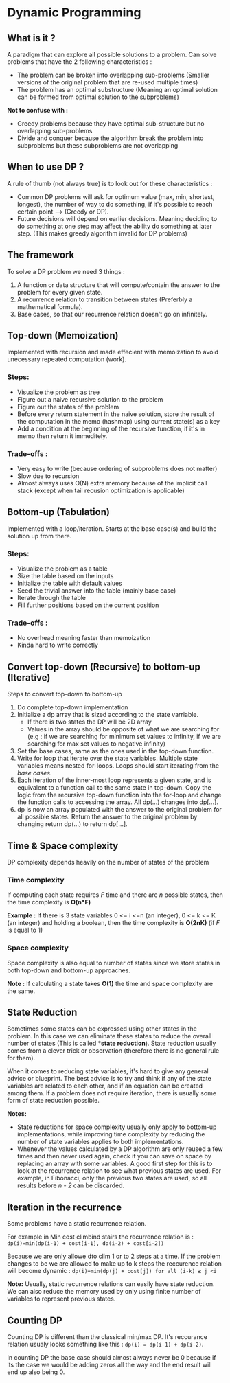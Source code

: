 # Dynamic Programming
## What is it ?
A paradigm that can explore all possible solutions to a problem. Can solve problems that have the 2 following characteristics : 
- The problem can be broken into overlapping sub-problems (Smaller versions of the original problem that are re-used multiple times)
- The problem has an optimal substructure (Meaning an optimal solution can be formed from optimal solution to the subproblems)

**Not to confuse with :** 
- Greedy problems because they have optimal sub-structure but no overlapping sub-problems
- Divide and conquer because the algorithm break the problem into subproblems but these subproblems are not overlapping

## When to use DP ?
A rule of thumb (not always true) is to look out for these characteristics :
- Common DP problems will ask for optimum value (max, min, shortest, longest), the number of way to do something, if it's possible to reach certain point --> (Greedy or DP).
- Future decisions will depend on earlier decisions. Meaning deciding to do something at one step may affect the ability do something at later step. (This makes greedy algorithm invalid for DP problems)

## The framework
To solve a DP problem we need 3 things :
1. A function or data structure that will compute/contain the answer to the problem for every given state.
2. A recurrence relation to transition between states (Preferbly a mathematical formula).
3. Base cases, so that our recurrence relation doesn't go on infinitely.

## Top-down (Memoization)
Implemented with recursion and made effecient with memoization to avoid unecessary repeated computation (work).

### Steps:
- Visualize the problem as tree
- Figure out a naive recursive solution to the problem
- Figure out the states of the problem
- Before every return statement in the naive solution, store the result of the computation in the memo (hashmap) using current state(s) as a key
- Add a condition at the beginning of the recursive function, if it's in memo then return it immeditely.

### Trade-offs :
- Very easy to write (because ordering of subproblems does not matter)
- Slow due to recursion
- Almost always uses O(N) extra memory because of the implicit call stack (except when tail recusion optimization is applicable)

## Bottom-up (Tabulation)
Implemented with a loop/iteration. Starts at the base case(s) and build the solution up from there.

### Steps:
- Visualize the problem as a table
- Size the table based on the inputs
- Initialize the table with default values 
- Seed the trivial answer into the table (mainly base case)
- Iterate through the table
- Fill further positions based on the current position

### Trade-offs :
- No overhead meaning faster than memoization
- Kinda hard to write correctly

## Convert top-down (Recursive) to bottom-up (Iterative)
Steps to convert top-down to bottom-up
1. Do complete top-down implementation
2. Initialize a dp array that is sized according to the state varriable.
    - If there is two states the DP will be 2D array
    - Values in the array should be opposite of what we are searching for (e.g : if we are searching for minimum set values to infinity, if we are searching for max set values to negative infinity)
3. Set the base cases, same as the ones used in the top-down function.
4. Write for loop that iterate over the state variables. Multiple state variables means nested for-loops. Loops should start iterating from the *base cases*.
5. Each iteration of the inner-most loop represents a given state, and is equivalent to a function call to the same state in top-down. Copy the logic from the recursive top-down function into the for-loop and change the function calls to accessing the array. All dp(...) changes into dp[...].
6. dp is now an array populated with the answer to the original problem for all possible states. Return the answer to the original problem by changing return dp(...) to return dp[...].

## Time & Space complexity
DP complexity depends heavily on the number of states of the problem
### Time complexity
If computing each state requires *F* time and there are *n* possible states, then the time complexity is **O(n*F)**

**Example :** If there is 3 state variables 0 <= i <=n  (an integer), 0 <= k <= K (an integer) and holding a boolean, then the time complexity is **O(2nK)** (if *F* is equal to 1)

### Space complexity
Space complexity is also equal to number of states since we store states in both top-down and bottom-up approaches.

**Note :** If calculating a state takes **O(1)** the time and space complexity are the same.

## State Reduction
Sometimes some states can be expressed using other states in the problem. In this case we can eliminate these states to reduce the overall number of states (This is called ***state reduction**).
State reduction usually comes from a clever trick or observation (therefore there is no general rule for them).

When it comes to reducing state variables, it's hard to give any general advice or blueprint. The best advice is to try and think if any of the state variables are related to each other, and if an equation can be created among them. If a problem does not require iteration, there is usually some form of state reduction possible.

**Notes:** 
- State reductions for space complexity usually only apply to bottom-up implementations, while improving time complexity by reducing the number of state variables applies to both implementations.
- Whenever the values calculated by a DP algorithm are only reused a few times and then never used again, check if you can save on space by replacing an array with some variables. A good first step for this is to look at the recurrence relation to see what previous states are used. For example, in Fibonacci, only the previous two states are used, so all results before *n - 2* can be discarded.

## Iteration in the recurrence
Some problems have a static recurrence relation.

For example in Min cost climbind stairs the recurrence relation is : `dp(i)=min(dp(i-1) + cost[i-1], dp(i-2) + cost[i-2])`

Because we are only allowe dto clim 1 or to 2 steps at a time. If the problem changes to be we are allowed to make up to k steps the reccurence relation will become dynamic : 
`dp(i)=min(dp(j) + cost[j]) for all (i-k) ≤ j <i`

**Note:** Usually, static recurrence relations can easily have state reduction. We can also reduce the memory used by only using finite number of variables to represent previous states.

## Counting DP
Counting DP is different than the classical min/max DP. It's reccurance relation usualy looks something like this :
`dp(i) = dp(i-1) + dp(i-2)`.

In counting DP the base case should almost always never be 0 because if its the case we would be adding zeros all the way and the end result will end up also being 0.